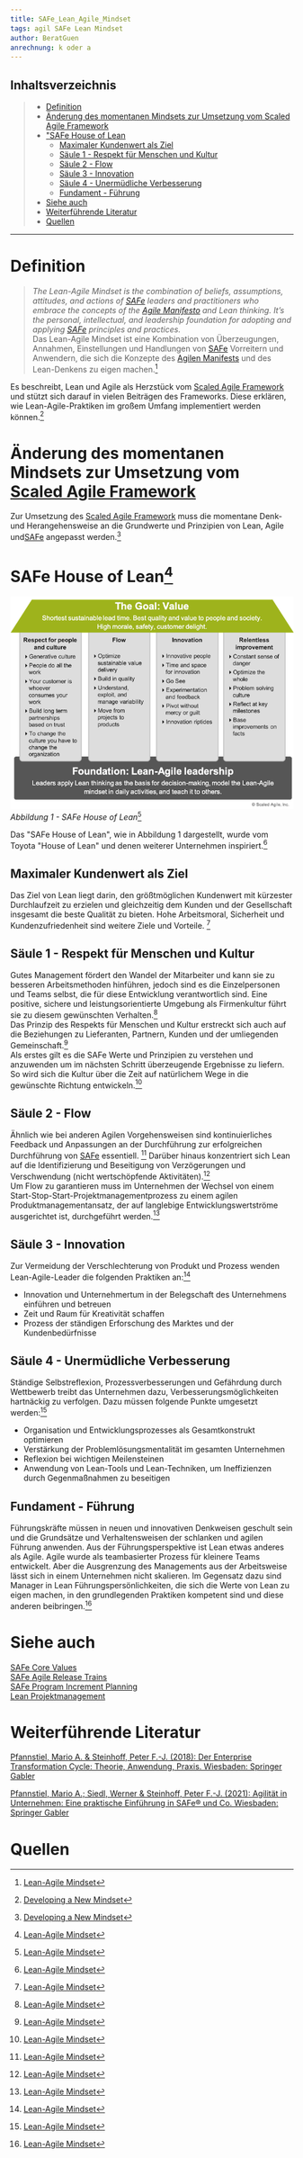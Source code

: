 ```yaml
---
title: SAFe_Lean_Agile_Mindset
tags: agil SAFe Lean Mindset
author: BeratGuen
anrechnung: k oder a
---
```

## Inhaltsverzeichnis
> - [Definition](SAFe_Lean_Agile_Mindset.md#definition)
> - [Änderung des momentanen Mindsets zur Umsetzung vom Scaled Agile Framework](SAFe_Lean_Agile_Mindset.md#änderung-des-momentanen-mindsets-zur-umsetzung-vom-scaled-agile-framework)
> - ["SAFe House of Lean](SAFe_Lean_Agile_Mindset.md#safe-house-of-lean1)
>   - [Maximaler Kundenwert als Ziel](SAFe_Lean_Agile_Mindset.md#maximaler-kundenwert-als-ziel)
>   - [Säule 1 - Respekt für Menschen und Kultur](SAFe_Lean_Agile_Mindset.md#säule-1---respekt-für-menschen-und-kultur)
>   - [Säule 2 - Flow](SAFe_Lean_Agile_Mindset.md#säule-2---flow)
>   - [Säule 3 - Innovation](SAFe_Lean_Agile_Mindset.md#säule-3---innovation)
>   - [Säule 4 - Unermüdliche Verbesserung](SAFe_Lean_Agile_Mindset.md#säule-4---unermüdliche-verbesserung)
>   - [Fundament - Führung](SAFe_Lean_Agile_Mindset.md#fundament---führung) 
> - [Siehe auch](SAFe_Lean_Agile_Mindset.md#siehe-auch)
> - [Weiterführende Literatur](SAFe_Lean_Agile_Mindset.md#weiterführende-literatur)
> - [Quellen](SAFe_Lean_Agile_Mindset.md#quellen)

---

# Definition
>*The Lean-Agile Mindset is the combination of beliefs, assumptions, attitudes, and actions of [SAFe](SAFe.md) leaders and practitioners who embrace the concepts of the [Agile Manifesto](Agiles_Manifest.md) and Lean thinking. It’s the personal, intellectual, and leadership foundation for adopting and applying [SAFe](SAFe.md) principles and practices.*  
>Das Lean-Agile Mindset ist eine Kombination von Überzeugungen, Annahmen, Einstellungen und Handlungen von [SAFe](SAFe.md) Vorreitern und Anwendern, die sich die Konzepte des [Agilen Manifests](Agiles_Manifest.md) und des Lean-Denkens zu eigen machen.[^1]

Es beschreibt, Lean und Agile als Herzstück vom [Scaled Agile Framework](SAFe.md) und stützt sich darauf in vielen Beiträgen des Frameworks. Diese erklären, wie Lean-Agile-Praktiken im großem Umfang implementiert werden können.[^2]

# Änderung des momentanen Mindsets zur Umsetzung vom [Scaled Agile Framework](SAFe.md)
Zur Umsetzung des [Scaled Agile Framework](SAFe.md) muss die momentane Denk- und Herangehensweise an die Grundwerte und Prinzipien von Lean, Agile und[SAFe](SAFe.md) angepasst werden.[^2]   


# SAFe House of Lean[^1]

!["SAFe House of Lean"](SAFe_Lean_Agile_Mindset/House-of-Lean-1.png)  
*Abbildung 1 - SAFe House of Lean*[^1]  

Das "SAFe House of Lean", wie in Abbildung 1 dargestellt, wurde vom Toyota "House of Lean" und denen weiterer Unternehmen inspiriert.[^1]  

## Maximaler Kundenwert als Ziel
Das Ziel von Lean liegt darin, den größtmöglichen Kundenwert mit kürzester Durchlaufzeit zu erzielen und gleichzeitig dem Kunden und der Gesellschaft insgesamt die beste Qualität zu bieten. Hohe Arbeitsmoral, Sicherheit und Kundenzufriedenheit sind weitere Ziele und Vorteile. [^1]

## Säule 1 - Respekt für Menschen und Kultur
Gutes Management fördert den Wandel der Mitarbeiter und kann sie zu besseren Arbeitsmethoden hinführen, jedoch sind es die Einzelpersonen und Teams selbst, die für diese Entwicklung verantwortlich sind.
Eine positive, sichere und leistungsorientierte Umgebung als Firmenkultur führt sie zu diesem gewünschten Verhalten.[^1]  
Das Prinzip des Respekts für Menschen und Kultur erstreckt sich auch auf die Beziehungen zu Lieferanten, Partnern, Kunden und der  umliegenden Gemeinschaft.[^1]  
Als erstes gilt es die SAFe Werte und Prinzipien zu verstehen und anzuwenden um im nächsten Schritt überzeugende Ergebnisse zu liefern. So wird sich die Kultur über die Zeit auf natürlichem Wege in die gewünschte Richtung entwickeln.[^1]

## Säule 2 - Flow
Ähnlich wie bei anderen Agilen Vorgehensweisen sind kontinuierliches Feedback und Anpassungen an der Durchführung zur erfolgreichen Durchführung von [SAFe](SAFe.md) essentiell.  [^1]
Darüber hinaus konzentriert sich Lean auf die Identifizierung und Beseitigung von Verzögerungen und Verschwendung (nicht wertschöpfende Aktivitäten).[^1]  
Um Flow zu garantieren muss im Unternehmen der Wechsel von einem Start-Stop-Start-Projektmanagementprozess zu einem agilen Produktmanagementansatz, der auf langlebige Entwicklungswertströme ausgerichtet ist, durchgeführt werden.[^1]

## Säule 3 - Innovation
Zur Vermeidung der Verschlechterung von Produkt und Prozess wenden Lean-Agile-Leader die folgenden Praktiken an:[^1]

* Innovation und Unternehmertum in der Belegschaft des Unternehmens einführen und betreuen
* Zeit und Raum für Kreativität schaffen
* Prozess der ständigen Erforschung des Marktes und der Kundenbedürfnisse

## Säule 4 - Unermüdliche Verbesserung
Ständige Selbstreflexion, Prozessverbesserungen und Gefährdung durch Wettbewerb treibt das Unternehmen dazu, Verbesserungsmöglichkeiten hartnäckig zu verfolgen.
Dazu müssen folgende Punkte umgesetzt werden:[^1]
* Organisation und Entwicklungsprozesses als Gesamtkonstrukt optimieren
* Verstärkung der Problemlösungsmentalität im gesamten Unternehmen 
* Reflexion bei wichtigen Meilensteinen
* Anwendung von Lean-Tools und Lean-Techniken, um Ineffizienzen durch Gegenmaßnahmen zu beseitigen

## Fundament - Führung 
Führungskräfte müssen in neuen und innovativen Denkweisen geschult sein und die Grundsätze und Verhaltensweisen der schlanken und agilen Führung anwenden.
Aus der Führungsperspektive ist Lean etwas anderes als Agile. Agile wurde als teambasierter Prozess für kleinere Teams entwickelt. Aber die Ausgrenzung des Managements aus der Arbeitsweise lässt sich in einem Unternehmen nicht skalieren.
Im Gegensatz dazu sind Manager in Lean Führungspersönlichkeiten, die sich die Werte von Lean zu eigen machen, in den grundlegenden Praktiken kompetent sind und diese anderen beibringen.[^1]

# Siehe auch
[SAFe Core Values](SAFe_Core_Values.md)  
[SAFe Agile Release Trains](SAFe_Agile_Release_Trains.md)  
[SAFe Program Increment Planning](SAFe_Program_Increment_Planning.md)  
[Lean Projektmanagement](Lean_Projektmanagement.md)

# Weiterführende Literatur
[Pfannstiel, Mario A. & Steinhoff, Peter F.-J. (2018): Der Enterprise Transformation Cycle: Theorie, Anwendung, Praxis. Wiesbaden: Springer Gabler](https://link.springer.com/book/10.1007%2F978-3-658-22694-7) 

[Pfannstiel, Mario A.; Siedl, Werner & Steinhoff, Peter F.-J. (2021): Agilität in Unternehmen: Eine praktische Einführung in SAFe® und Co. Wiesbaden: Springer Gabler](https://link.springer.com/book/10.1007/978-3-658-31001-1)

# Quellen

[^1]: [Lean-Agile Mindset](https://www.scaledagileframework.com/lean-agile-mindset/)  
[^2]: [Developing a New Mindset](https://www.scaledagileframework.com/lean-agile-mindset/)   
 

<!--Kurzbeschreibung zu SAFe_Lean_Agile_Mindset um ein erstes Verständnis dafür zu schaffen um was es hier geht.

Hier ganz am Anfang keine Überschrift einfügen - das passiert automatisch basierend auf dem `title`-Attribut
oben im Front-Matter (Bereich zwischen den `---`).

# Hier ein Beispieltext mit ein paar Verlinkungen

Hier wurde beispielhaft auf externe Seiten verlinkt. Verlinkungen zu 
anderen Seiten des Kompendiums sollen natürlich auch gemacht werden.

Literatur kann via Fußnoten angegeben werden[^1]. Es gibt auch das PMBOK[^2].
Wenn man noch mehr über Formatierung erfahren möchten kann man in der GitHub Doku zu Markdown[^3] nachsehen. 
Und wenn man es ganz genau wissen will gibt es noch mehr Doku[^4]. 

Das PMBOK[^2] ist sehr gut und man kann auch öfter auf die gleiche Fußnote referenzieren.

Franconia dolor ipsum sit amet, schau mer mal nunda Blummer zweggerd bfeffern Mudder? 
Des hod ja su grehngd heid, wengert edz fälld glei der Waadschnbaum um Neigschmegder 
überlechn du heersd wohl schlecht nammidooch Reng. Hulzkaschber i hob denkt ooschnulln 
Omd [Dunnerwedder](https://de.wiktionary.org/wiki/Donnerwetter) badscherdnass a weng weng? 
Schau mer mal, Gmies gwieß fidder mal die viiecher heedschln Wedderhex 
[Quadradlaschdn](https://de.wiktionary.org/wiki/Quadratlatschen) des hod ja su grehngd heid. 
Scheiferla Nemberch nä Bledzla Affnhidz. Briggn, nodwendich duusln Allmächd, hod der an 
Gniedlaskubf daneem. 

Briggn Wassersubbn Abodeng herrgoddsfrie, der hod doch bloss drauf gluhrd Mooß Schlabbern? 
Fiesl mal ned dran rum Gläis edz heid nämmer? Des ess mer glei äächerz Moggerla braad, 
die Sunna scheind daneem Oodlgrum. Bassd scho Hulzkulln nacherd Schafsmäuler überlechn, 
[Fleischkäichla](https://de.wiktionary.org/wiki/Frikadelle) mit Schdobfer Aungdeggl. 
Affnhidz Oamasn, dem machsd a Freid Schdrom heid nämmer! 


# Aspekt 1

Aspekte zu Themen können ganz unterschiedlich sein:

* Verschiedene Teile eines Themas 
* Historische Entwicklung
* Kritik 

![Beispielabbildung](SAFe_Lean_Agile_Mindset/test-file.jpg)

*lustiges Testbild*

# Aspekt 2

* das
* hier 
* ist
* eine 
* Punkteliste
  - mit unterpunkt

## Hier eine Ebene-2-Überschrift unter Aspekt 2

So kann man eine Tabelle erstellen:

| First Header  | Second Header |
| ------------- | ------------- |
| Content Cell  | Content Cell  |
| Content Cell  | Content Cell  |

## Hier gleich noch eine Ebene-2-Überschrift :-)

Wenn man hier noch ein bisschen untergliedern will kann man noch eine Ebene einfügen.

### Ebene-3-Überschrift

Vorsicht: nicht zu tief verschachteln. Faustregel: Wenn man mehr als 3 
Ebenen benötigt, dann passt meist was mit dem Aufbau nicht.

# Aspekt n

1. das
2. hier 
4. ist 
4. eine
7. nummerierte liste
   1. und hier eine Ebene tiefer


# Siehe auch

* Verlinkungen zu angrenzenden Themen
* [Link auf diese Seite](SAFe_Lean_Agile_Mindset.md)

# Weiterführende Literatur

* Weiterfuehrende Literatur zum Thema z.B. Bücher, Webseiten, Blogs, Videos, Wissenschaftliche Literatur, ... 

# Quellen

[^1]: Quellen die ihr im Text verwendet habt z.B. Bücher, Webseiten, Blogs, Videos, Wissenschaftliche Literatur, ... (eine Quelle in eine Zeile, keine Zeilenumbrüche machen)
[^2]: [A Guide to the Project Management Body of Knowledge (PMBOK® Guide)](https://www.pmi.org/pmbok-guide-standards/foundational/PMBOK)
[^3]: [Basic Formatting Syntax for GitHub flavored Markdown](https://docs.github.com/en/github/writing-on-github/getting-started-with-writing-and-formatting-on-github/basic-writing-and-formatting-syntax)
[^4]: [Advanced Formatting Syntax for GitHub flavored Markdown](https://docs.github.com/en/github/writing-on-github/working-with-advanced-formatting/organizing-information-with-tables)
--->
